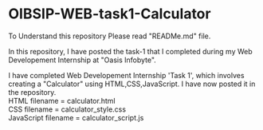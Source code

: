 # OIBSIP-WEB-task1-Calculator
To Understand this repository Please read "READMe.md" file.

In this repository, I have posted the task-1 that I completed during my Web Developement Internship at "Oasis Infobyte".

I have completed Web Developement Internship 'Task 1', which involves creating a "Calculator" using HTML,CSS,JavaScript. I have now posted it in the repository.<br>
HTML filename = calculator.html<br>
CSS filename = calculator_style.css<br>
JavaScript filename = calculator_script.js<br>
